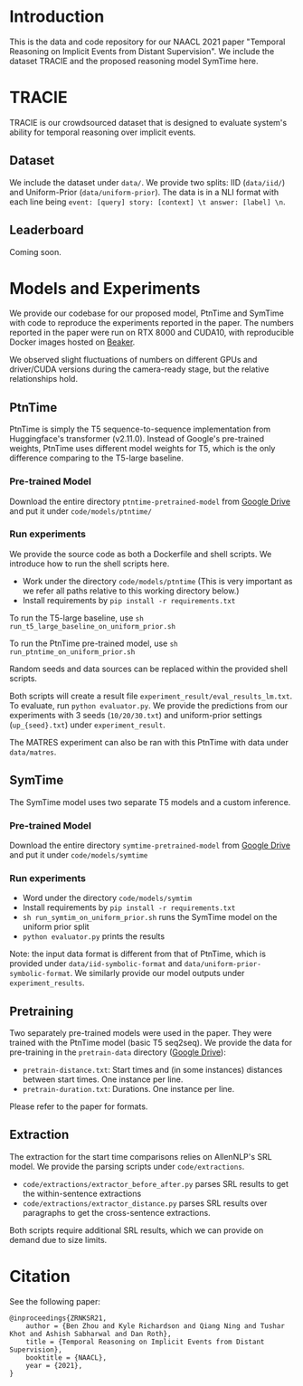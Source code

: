 # Introduction
This is the data and code repository for our NAACL 2021 paper "Temporal Reasoning on Implicit Events from Distant Supervision". 
We include the dataset TRACIE and the proposed reasoning model SymTime here.

# TRACIE
TRACIE is our crowdsourced dataset that is designed to evaluate system's ability for temporal reasoning over implicit events. 
## Dataset
We include the dataset under `data/`. We provide two splits: IID (`data/iid/`) and Uniform-Prior (`data/uniform-prior`).
The data is in a NLI format with each line being `event: [query] story: [context] \t answer: [label] \n`.
## Leaderboard
Coming soon.

# Models and Experiments
We provide our codebase for our proposed model, PtnTime and SymTime with code to reproduce the experiments reported in the paper. 
The numbers reported in the paper were run on RTX 8000 and CUDA10, with reproducible Docker images hosted on [Beaker](https://beaker.org/).

We observed slight fluctuations of numbers on different GPUs and driver/CUDA versions during the camera-ready stage, but the relative relationships hold.

## PtnTime
PtnTime is simply the T5 sequence-to-sequence implementation from Huggingface's transformer (v2.11.0).
Instead of Google's pre-trained weights, PtnTime uses different model weights for T5, which is the only difference comparing to the T5-large baseline.

### Pre-trained Model
Download the entire directory `ptntime-pretrained-model` from [Google Drive](https://drive.google.com/drive/folders/1GirBYMWHJ13zqKl5qPcTjJQNJVtCfVaP?usp=sharing)
and put it under `code/models/ptntime/` 

### Run experiments
We provide the source code as both a Dockerfile and shell scripts. We introduce how to run the shell scripts here.

- Work under the directory `code/models/ptntime` (This is very important as we refer all paths relative to this working directory below.)
- Install requirements by `pip install -r requirements.txt`

To run the T5-large baseline, use `sh run_t5_large_baseline_on_uniform_prior.sh`

To run the PtnTime pre-trained model, use `sh run_ptntime_on_uniform_prior.sh`

Random seeds and data sources can be replaced within the provided shell scripts.

Both scripts will create a result file `experiment_result/eval_results_lm.txt`. To evaluate, run `python evaluator.py`.
We provide the predictions from our experiments with 3 seeds (`10/20/30.txt`) and uniform-prior settings (`up_{seed}.txt`) under `experiment_result`.

The MATRES experiment can also be ran with this PtnTime with data under `data/matres`.

## SymTime
The SymTime model uses two separate T5 models and a custom inference.

### Pre-trained Model
Download the entire directory `symtime-pretrained-model` from [Google Drive](https://drive.google.com/drive/folders/1GirBYMWHJ13zqKl5qPcTjJQNJVtCfVaP?usp=sharing) and put it under `code/models/symtime`

### Run experiments
- Word under the directory `code/models/symtim`
- Install requirements by `pip install -r requirements.txt`
- `sh run_symtim_on_uniform_prior.sh` runs the SymTime model on the uniform prior split
- `python evaluator.py` prints the results

Note: the input data format is different from that of PtnTime, which is provided under `data/iid-symbolic-format` and `data/uniform-prior-symbolic-format`.
We similarly provide our model outputs under `experiment_results`.

## Pretraining
Two separately pre-trained models were used in the paper. They were trained with the PtnTime model (basic T5 seq2seq).
We provide the data for pre-training in the `pretrain-data` directory ([Google Drive](https://drive.google.com/drive/folders/1GirBYMWHJ13zqKl5qPcTjJQNJVtCfVaP?usp=sharing)): 
- `pretrain-distance.txt`: Start times and (in some instances) distances between start times. One instance per line.
- `pretrain-duration.txt`: Durations. One instance per line.

Please refer to the paper for formats.

## Extraction
The extraction for the start time comparisons relies on AllenNLP's SRL model. We provide the parsing scripts under `code/extractions`.
- `code/extractions/extractor_before_after.py` parses SRL results to get the within-sentence extractions
- `code/extractions/extractor_distance.py` parses SRL results over paragraphs to get the cross-sentence extractions.

Both scripts require additional SRL results, which we can provide on demand due to size limits.


# Citation
See the following paper: 
```
@inproceedings{ZRNKSR21,
    author = {Ben Zhou and Kyle Richardson and Qiang Ning and Tushar Khot and Ashish Sabharwal and Dan Roth},
    title = {Temporal Reasoning on Implicit Events from Distant Supervision},
    booktitle = {NAACL},
    year = {2021},
}
```
